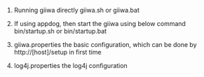 1. Running giiwa directly
giiwa.sh
or 
giiwa.bat

2. If using appdog, then start the giiwa using below command
bin/startup.sh
or 
bin/startup.bat

3. giiwa.properties
the basic configuration, which can be done by http://[host]/setup in first time

4. log4j.properties
the log4j configuration